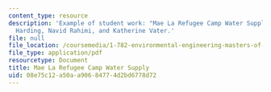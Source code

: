 ```yaml
---
content_type: resource
description: 'Example of student work: "Mae La Refugee Camp Water Supply" by Mary
  Harding, Navid Rahimi, and Katherine Vater.'
file: null
file_location: /coursemedia/1-782-environmental-engineering-masters-of-engineering-project-fall-2007-spring-2008/08e75c12a50aa90684774d2bd6778d72_final_thai.pdf
file_type: application/pdf
resourcetype: Document
title: Mae La Refugee Camp Water Supply
uid: 08e75c12-a50a-a906-8477-4d2bd6778d72
---
```

